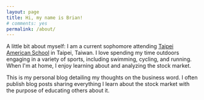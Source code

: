 ```yaml
---
layout: page
title: Hi, my name is Brian!
# comments: yes
permalink: /about/
---
```


A little bit about myself: I am a current sophomore attending [Taipei American School](https://www.tas.edu.tw/) in Taipei, Taiwan. I love spending my time outdoors engaging in a variety of sports, including swimming, cycling, and running. When I'm at home, I enjoy learning about and analyzing the stock market.

This is my personal blog detailing my thoughts on the business word. I often publish blog posts sharing everything I learn about the stock market with the purpose of educating others about it.
